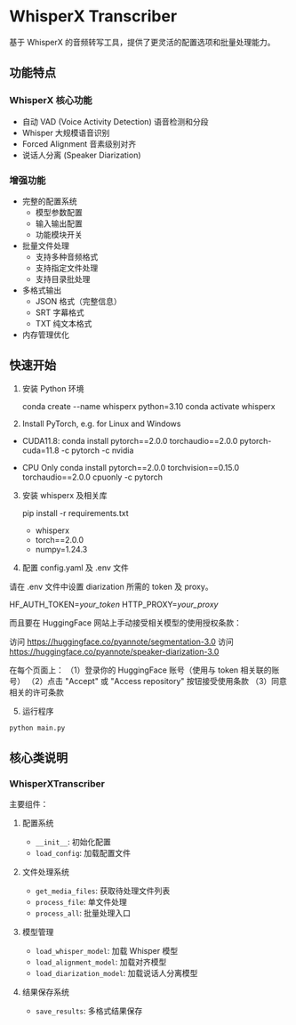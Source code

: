 # WhisperX Transcriber

基于 WhisperX 的音频转写工具，提供了更灵活的配置选项和批量处理能力。

## 功能特点

### WhisperX 核心功能
- 自动 VAD (Voice Activity Detection) 语音检测和分段
- Whisper 大规模语音识别
- Forced Alignment 音素级别对齐
- 说话人分离 (Speaker Diarization)

### 增强功能
- 完整的配置系统
  - 模型参数配置
  - 输入输出配置
  - 功能模块开关
- 批量文件处理
  - 支持多种音频格式
  - 支持指定文件处理
  - 支持目录批处理
- 多格式输出
  - JSON 格式（完整信息）
  - SRT 字幕格式
  - TXT 纯文本格式
- 内存管理优化

## 快速开始

1. 安装 Python 环境

    conda create --name whisperx python=3.10
    conda activate whisperx

2. Install PyTorch, e.g. for Linux and Windows

* CUDA11.8:
    conda install pytorch==2.0.0 torchaudio==2.0.0 pytorch-cuda=11.8 -c pytorch -c nvidia

* CPU Only
    conda install pytorch==2.0.0 torchvision==0.15.0 torchaudio==2.0.0 cpuonly -c pytorch

3. 安装 whisperx 及相关库

    pip install -r requirements.txt

    * whisperx
    * torch==2.0.0
    * numpy=1.24.3

4. 配置 config.yaml 及 .env 文件

请在 .env 文件中设置 diarization 所需的 token 及 proxy。

HF_AUTH_TOKEN=*your_token*
HTTP_PROXY=*your_proxy* 

而且要在 HuggingFace 网站上手动接受相关模型的使用授权条款：

访问 https://huggingface.co/pyannote/segmentation-3.0
访问 https://huggingface.co/pyannote/speaker-diarization-3.0

在每个页面上：
（1）登录你的 HuggingFace 账号（使用与 token 相关联的账号）
（2）点击 "Accept" 或 "Access repository" 按钮接受使用条款
（3）同意相关的许可条款

5. 运行程序

```bash
python main.py
```

## 核心类说明

### WhisperXTranscriber

主要组件：

1. 配置系统
   - `__init__`: 初始化配置
   - `load_config`: 加载配置文件

2. 文件处理系统
   - `get_media_files`: 获取待处理文件列表
   - `process_file`: 单文件处理
   - `process_all`: 批量处理入口

3. 模型管理
   - `load_whisper_model`: 加载 Whisper 模型
   - `load_alignment_model`: 加载对齐模型
   - `load_diarization_model`: 加载说话人分离模型

4. 结果保存系统
   - `save_results`: 多格式结果保存

